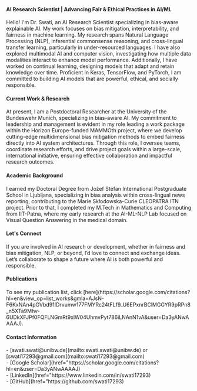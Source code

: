 <br/>
<h4> AI Research Scientist | Advancing Fair & Ethical Practices in AI/ML </h4>
Hello! I'm Dr. Swati, an AI Research Scientist specializing in bias-aware explainable AI. My work focuses on bias mitigation, interpretability, and fairness in machine learning. My research spans Natural Language Processing (NLP), inferential commonsense reasoning, and cross-lingual transfer learning, particularly in under-resourced languages. I have also explored multimodal AI and computer vision, investigating how multiple data modalities interact to enhance model performance. Additionally, I have worked on continual learning, designing models that adapt and retain knowledge over time. Proficient in Keras, TensorFlow, and PyTorch, I am committed to building AI models that are powerful, ethical, and socially responsible.

<h4> Current Work & Research </h4>
At present, I am a Postdoctoral Researcher at the University of the Bundeswehr Munich, specializing in bias-aware AI. My commitment to leadership and management is evident in my role leading a work package within the Horizon Europe-funded MAMMOth project, where we develop cutting-edge multidimensional bias mitigation methods to embed fairness directly into AI system architectures. Through this role, I oversee teams, coordinate research efforts, and drive project goals within a large-scale, international initiative, ensuring effective collaboration and impactful research outcomes.

<h4> Academic Background </h4>
I earned my Doctoral Degree from Jožef Stefan International Postgraduate School in Ljubljana, specializing in bias analysis within cross-lingual news reporting, contributing to the Marie Skłodowska-Curie CLEOPATRA ITN project. Prior to that, I completed my M.Tech in Mathematics and Computing from IIT-Patna, where my early research at the AI-ML-NLP Lab focused on Visual Question Answering in the medical domain.

<h4> Let's Connect </h4>
If you are involved in AI research or development, whether in fairness and bias mitigation, NLP, or beyond, I’d love to connect and exchange ideas. Let’s collaborate to shape a future where AI is both powerful and responsible.

<h4> Publications </h4>
To see my publication list, click [here](https://scholar.google.com/citations?hl=en&view_op=list_works&gmla=AJsN-F6KxNAn4pOVbd91IDrvumw177FMYRc24tFLf9_U6EPxnrBClMGGYR9pRPn8_n5XTa9Mhv-6UDkXFJPf0FQFLNGmRt9xlW04UhmvPyt786iLNAnN1vA&user=Da3yANwAAAAJ).

<h4> Contact Information </h4>
- [swati.swati@unibw.de](mailto:swati.swati@unibw.de) or [swati17293@gmail.com](mailto:swati17293@gmail.com)<br/>
- [Google Scholar](href="https://scholar.google.com/citations?hl=en&user=Da3yANwAAAAJ)<br/>
- [LinkedIn](href="https://www.linkedin.com/in/swati17293)<br/>
- [GitHub](href="https://github.com/swati17293)<br/>
